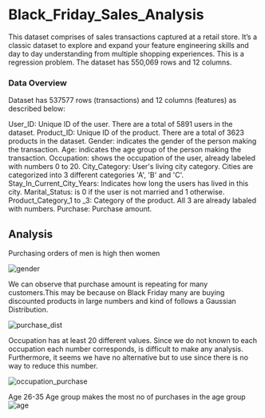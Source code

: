 # Black_Friday_Sales_Analysis

This dataset comprises of sales transactions captured at a retail store. It’s a classic dataset to explore and expand your feature engineering skills and day to day understanding from multiple shopping experiences. This is a regression problem. The dataset has 550,069 rows and 12 columns.


### Data Overview
Dataset has 537577 rows (transactions) and 12 columns (features) as described below:

User_ID: Unique ID of the user. There are a total of 5891 users in the dataset.
Product_ID: Unique ID of the product. There are a total of 3623 products in the dataset.
Gender: indicates the gender of the person making the transaction.
Age: indicates the age group of the person making the transaction.
Occupation: shows the occupation of the user, already labeled with numbers 0 to 20.
City_Category: User's living city category. Cities are categorized into 3 different categories 'A', 'B' and 'C'.
Stay_In_Current_City_Years: Indicates how long the users has lived in this city.
Marital_Status: is 0 if the user is not married and 1 otherwise.
Product_Category_1 to _3: Category of the product. All 3 are already labaled with numbers.
Purchase: Purchase amount.


## Analysis

Purchasing orders of men is high then women

![gender](https://user-images.githubusercontent.com/67755812/202197023-731c6e3f-e528-4d46-aa24-da1c2850a801.png)


We can observe that purchase amount is repeating for many customers.This may be because on Black Friday many are buying discounted products in large numbers and kind of follows a Gaussian Distribution.

![purchase_dist](https://user-images.githubusercontent.com/67755812/202197957-8e296750-0a58-46e4-b6f5-4721164d2e78.png)


Occupation has at least 20 different values. Since we do not known to each occupation each number corresponds, is difficult to make any analysis. Furthermore, it seems we have no alternative but to use since there is no way to reduce this number.

![occupation_purchase](https://user-images.githubusercontent.com/67755812/202198191-66408fb2-8547-4a18-9071-ef038d4abc89.png)


Age 26-35 Age group makes the most no of purchases in the age group
![age](https://user-images.githubusercontent.com/67755812/202198320-408db96e-9dee-4e55-9b18-f066280599be.png)










